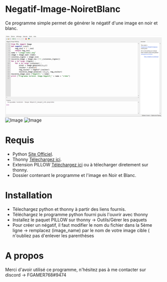 # Negatif-Image-NoiretBlanc
Ce programme simple permet de générer le négatif d'une image en noir et blanc.

![Image](https://github.com/FGAMER768/Negatif-Image-NoiretBlanc/blob/main/Programme.png)
![Image](https://github.com/FGAMER768/Negatif-Image-NoiretBlanc/blob/main/Installation%20du%20paquet%20%C3%A9tape%201.png)
![Image](https://github.com/FGAMER768/Negatif-Image-NoiretBlanc/blob/main/Installation%20du%20paquet%20%C3%A9tape%202.png)

# Requis

- Python [Site Officiel](https://www.python.org/downloads/).
- Thonny [Télechargez ici](https://thonny.org/).
- Extension PILLOW [Téléchargez ici](https://pypi.org/project/Pillow/) ou à télecharger diretement sur thonny.
- Dossier contenant le programme et l'image en Noir et Blanc.

# Installation

- Télechargez python et thonny à partir des liens fournis.
- Téléchargez le programme python fourni puis l'ouvrir avec thonny
- Installez le paquet PILLOW sur thonny -> Outils/Gérer les paquets
- Pour créer un négatif, il faut modifier le nom du fichier dans la 5ème ligne -> remplacez (image_name) par le nom de votre image cible ( n'oubliez pas d'enlever les     parenthèses   

# A propos

Merci d'avoir utilisé ce programme, n'hésitez pas à me contacter sur discord -> FGAMER768#9474
